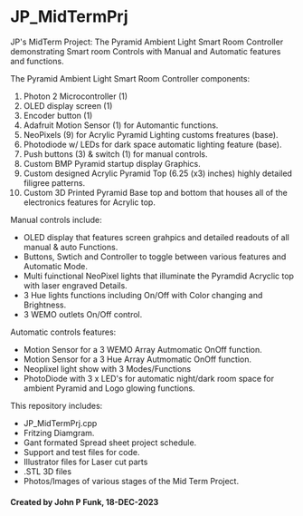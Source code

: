 # JP_MidTermPrj

JP's MidTerm Project: The Pyramid Ambient Light Smart Room Controller demonstrating Smart room Controls with Manual and Automatic features and functions.

The Pyramid Ambient Light Smart Room Controller components:
1. Photon 2 Microcontroller (1)
2. OLED display screen (1)
3. Encoder button (1)
4. Adafruit Motion Sensor (1) for Automantic functions.
5. NeoPixels (9) for Acrylic Pyramid Lighting customs freatures (base).
6. Photodiode w/ LEDs for dark space automatic lighting feature (base).
7. Push buttons (3) & switch (1) for manual controls.
8. Custom BMP Pyramid startup display Graphics.
9. Custom designed Acrylic Pyramid Top (6.25 (x3) inches) highly detailed filigree patterns.
10. Custom 3D Printed Pyramid Base top and bottom that houses all of the electronics features for Acrylic top.

Manual controls include:
* OLED display that features screen grahpics and detailed readouts of all manual & auto Functions.
* Buttons, Swtich and Controller to toggle between various features and Automatic Mode.
* Multi fuinctional NeoPixel lights that illuminate the Pyramdid Acryclic top with laser engraved Details.
* 3 Hue lights functions including On/Off with Color changing and Brightness.
* 3 WEMO outlets On/Off control.

Automatic controls features:
* Motion Sensor for a 3 WEMO Array Autmomatic OnOff function.
* Motion Sensor for a 3 Hue Array Autmomatic OnOff function.
* Neoplixel light show with 3 Modes/Functions
* PhotoDiode with 3 x LED's for automatic night/dark room space for ambient Pyramid and Logo glowing functions.

This repository includes:
* JP_MidTermPrj.cpp
* Fritzing Diamgram.
* Gant formated Spread sheet project schedule.
* Support and test files for code.
* Illustrator files for Laser cut parts
* .STL 3D files
* Photos/Images of various stages of the Mid Term Project.

#### Created by John P Funk, 18-DEC-2023
